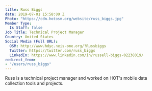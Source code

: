 ```yaml
---
title: Russ Biggs
date: 2019-07-01 15:58:00 Z
Photo: "https://cdn.hotosm.org/website/russ_biggs.jpg"
Member Type:
  Is Staff: false
Job Title: Technical Project Manager
Country: United States
Social Media (Full URL):
  OSM: http://www.hdyc.neis-one.org/?Russbiggs
  Twitter: https://twitter.com/russ_biggs
  LinkedIn: https://www.linkedin.com/in/russell-biggs-02238019/
redirect_from:
- "/users/russ_biggs"
---
```


Russ is a technical project manager and worked on HOT's mobile data collection tools and projects.
